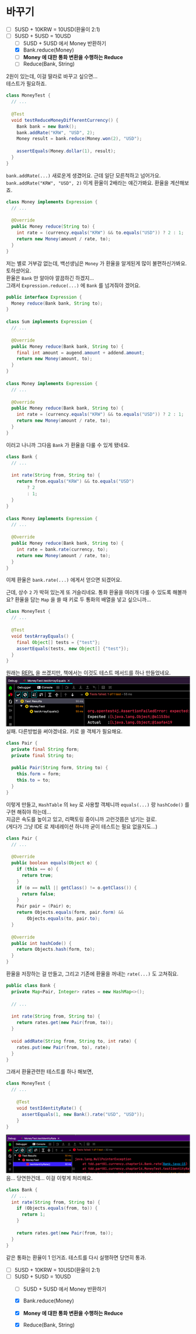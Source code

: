 # 바꾸기
- [ ] 5USD + 10KRW = 10USD(환율이 2:1)   
- [ ] 5USD + 5USD = 10USD  
  - [ ] 5USD + 5USD 에서 Money 반환하기  
  - [X] Bank.reduce(Money)
  - [ ] **Money 에 대한 통화 변환을 수행하는 Reduce**
  - [ ] Reduce(Bank, String)      

2원이 있는데, 이걸 딸라로 바꾸고 싶으면...  
테스트가 필요하죠.
```java
class MoneyTest {
  // ...

  @Test
  void testReduceMoneyDifferentCurrency() {
    Bank bank = new Bank();
    bank.addRate("KRW", "USD", 2);
    Money result = bank.reduce(Money.won(2), "USD");
    
    assertEquals(Money.dollar(1), result);
  }
}
```

`bank.addRate(...)` 새로운게 생겼어요. 근데 일단 모른척하고 넘어가요.  
`bank.addRate("KRW", "USD", 2)` 이게 환율이 2배라는 얘긴가봐요. 환율을 계산해보죠.
```java
class Money implements Expression {
  // ...

  @Override
  public Money reduce(String to) {
    int rate = (currency.equals("KRW") && to.equals("USD")) ? 2 : 1;
    return new Money(amount / rate, to);
  }
}
``` 
저는 별로 거부감 없는데, 백선생님은 `Money` 가 환율을 알게된게 많이 불편하신가봐요. 토하셨어요.  
환율은 `Bank` 만 알아야 깔끔하긴 하겠지...  
그래서 `Expression.reduce(...)` 에 `Bank` 를 넘겨줘야 겠어요.
```java
public interface Expression {
  Money reduce(Bank bank, String to);
}

class Sum implements Expression {
  // ...

  @Override
  public Money reduce(Bank bank, String to) {
    final int amount = augend.amount + addend.amount;
    return new Money(amount, to);
  }
}

class Money implements Expression {
  // ...

  @Override
  public Money reduce(Bank bank, String to) {
    int rate = (currency.equals("KRW") && to.equals("USD")) ? 2 : 1;
    return new Money(amount / rate, to);
  }
}
```
이러고 나니까 그다음 `Bank` 가 환율을 다룰 수 있게 됐네요.
```java
class Bank {
  // ... 

  int rate(String from, String to) {
    return from.equals("KRW") && to.equals("USD")
        ? 2
        : 1;
  }
}

class Money implements Expression {
  // ...

  @Override
  public Money reduce(Bank bank, String to) {
    int rate = bank.rate(currency, to);
    return new Money(amount / rate, to);
  }
}
```
이제 환율은 `bank.rate(...)` 에게서 얻으면 되겠어요.

근데, 상수 `2` 가 박혀 있는게 또 거슬리네요. 통화 환율을 여러개 다룰 수 있도록 해볼까요?
환율을 담는 `Map` 을 쓸 때 키로 두 통화의 배열을 넣고 싶으니까...
```java
class MoneyTest {
  // ...

  @Test
  void testArrayEquals() {
    final Object[] tests = {"test"};
    assertEquals(tests, new Object[] {"test"});
  }
}
```
원래는 [REPL](https://ko.wikipedia.org/wiki/REPL) 을 쓰겠지만, 책에서는 이것도 테스트 메서드를 하나 만들었네요.
![](IMG001.png)  
실패. 다른방법을 써야겠네요. 키로 쓸 객체가 필요해요.

```java
class Pair {
  private final String form;
  private final String to;
  
  public Pair(String form, String to) {
    this.form = form;
    this.to = to;
  }
}
```
이렇게 만들고, `HashTable` 의 `key` 로 사용할 객체니까 `equals(...)` 랑 `hashCode()` 를 구현 해줘야 하는데...  
지금은 속도를 높이고 있고, 리팩토링 중이니까 고런것쯤은 넘기는 걸로.  
(게다가 그냥 IDE 로 제네레이션 하니까 굳이 테스트는 필요 없을지도...)

```java
class Pair {
  // ...

  @Override
  public boolean equals(Object o) {
    if (this == o) {
      return true;
    }
    if (o == null || getClass() != o.getClass()) {
      return false;
    }
    Pair pair = (Pair) o;
    return Objects.equals(form, pair.form) &&
        Objects.equals(to, pair.to);
  }
  
  @Override
  public int hashCode() {
    return Objects.hash(form, to);
  }
}
``` 

환율을 저장하는 걸 만들고, 그리고 기존에 환율을 꺼내는 `rate(...)` 도 고쳐줘요.
```java
public class Bank {
  private Map<Pair, Integer> rates = new HashMap<>();

  // ...

  int rate(String from, String to) {
    return rates.get(new Pair(from, to));
  }

  void addRate(String from, String to, int rate) {
    rates.put(new Pair(from, to), rate);
  }
}
```
그래서 환율관련한 테스트를 하나 해보면,
```java
class MoneyTest {
  // ...

    @Test
    void testIdentityRate() {
      assertEquals(1, new Bank().rate("USD", "USD"));
    }
}
```
![](IMG002.png)  
음... 당연한건데... 이걸 이렇게 처리해요.

```java
class Bank {
  // ...
  int rate(String from, String to) {
    if (Objects.equals(from, to)) {
      return 1;
    }
    
    return rates.get(new Pair(from, to));
  }
}
```
같은 통화는 환율이 1 인거죠.
테스트를 다시 실행하면 당연히 통과.

- [ ] 5USD + 10KRW = 10USD(환율이 2:1)   
- [ ] 5USD + 5USD = 10USD  
  - [ ] 5USD + 5USD 에서 Money 반환하기  
  - [X] Bank.reduce(Money)
  - [X] **Money 에 대한 통화 변환을 수행하는 Reduce**
  - [X] Reduce(Bank, String)      

